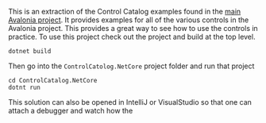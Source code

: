 This is an extraction of the Control Catalog examples found in the 
[main Avalonia project](https://github.com/AvaloniaUI/Avalonia). 
It provides examples for all of the various controls in the Avalonia
project. This provides a great way to see how to use the controls
in practice. To use this project check out the project and build 
at the top level.

```
dotnet build
```

Then go into the `ControlCatolog.NetCore` project folder and run
that project

```
cd ControlCatalog.NetCore
dotnt run
```

This solution can also be opened in IntelliJ or VisualStudio so
that one can attach a debugger and watch how the 
